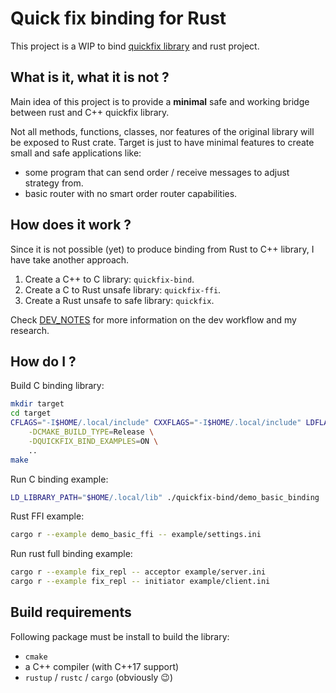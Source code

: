 # Quick fix binding for Rust

This project is a WIP to bind [quickfix library](https://github.com/quickfix/quickfix) and rust project.

## What is it, what it is not ?

Main idea of this project is to provide a **minimal** safe and working bridge between rust and C++ quickfix library.

Not all methods, functions, classes, nor features of the original library will be exposed to Rust crate.
Target is just to have minimal features to create small and safe applications like:

- some program that can send order / receive messages to adjust strategy from.
- basic router with no smart order router capabilities.

## How does it work ?

Since it is not possible (yet) to produce binding from Rust to C++ library, I have take another approach.

1. Create a C++ to C library: `quickfix-bind`.
2. Create a C to Rust unsafe library: `quickfix-ffi`.
3. Create a Rust unsafe to safe library: `quickfix`.

Check [DEV_NOTES](./doc/DEV_NOTES.md) for more information on the dev workflow and my research.

## How do I ?

Build C binding library:

```sh
mkdir target
cd target
CFLAGS="-I$HOME/.local/include" CXXFLAGS="-I$HOME/.local/include" LDFLAGS="-L$HOME/.local/lib" cmake \
    -DCMAKE_BUILD_TYPE=Release \
    -DQUICKFIX_BIND_EXAMPLES=ON \
    ..
make
```

Run C binding example:

```sh
LD_LIBRARY_PATH="$HOME/.local/lib" ./quickfix-bind/demo_basic_binding ../example/settings.ini
```

Rust FFI example:

```sh
cargo r --example demo_basic_ffi -- example/settings.ini
```

Run rust full binding example:

```sh
cargo r --example fix_repl -- acceptor example/server.ini
cargo r --example fix_repl -- initiator example/client.ini
```

## Build requirements

Following package must be install to build the library:

- `cmake`
- a C++ compiler (with C++17 support)
- `rustup` / `rustc` / `cargo` (obviously 😉)

